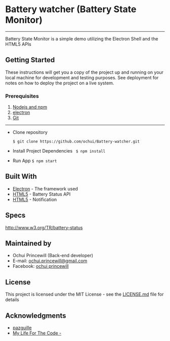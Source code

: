 # Battery watcher (Battery State Monitor)


----------


Battery State Monitor is a simple demo utilizing the Electron Shell and the HTML5 APIs

## Getting Started

These instructions will get you a copy of the project up and running on your local machine for development and testing purposes. See deployment for notes on how to deploy the project on a live system.

### Prerequisites

 1. [Nodejs and npm](https://nodejs.org)
 2. [electron](https://electron.atom.io)
 3. [Git](https://git-scm.com)


----------

 - Clone repository 
   
   ``` $ git clone https://github.com/ochui/Battery-watcher.git ```
 - Install Project Dependencies
   ``` $ npm install```
	
 - Run App
   ```$ npm start```


## Built With

* [Electron](http://www.electron.atom.io/) - The framework used
* [HTML5](https://developer.mozilla.org/en-US/docs/Web/API/Battery_Status_API) - Battery Status API
* [HTML5](https://developer.mozilla.org/en-US/docs/Web/API/notification) - Notification
## Specs
http://www.w3.org/TR/battery-status

## Maintained by
- Ochui Princewill (Back-end developer)
- E-mail: [ochui.princewill@gmail.com](mailto:ochui.princewill@gmail.com)
- Facebook: [ochui princewill](http://facebook.com/ochui.princewill)
## License

This project is licensed under the MIT License - see the [LICENSE.md](LICENSE.md) file for details

## Acknowledgments

* [pazguille](https://github.com/pazguille/demo-battery-api)
* [My Life For The Code -](http://mylifeforthecode.com/making-the-electron-shell-as-pretty-as-the-visual-studio-shell/)


